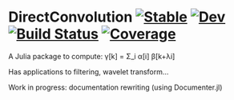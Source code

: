 # DirectConvolution [![Stable](https://img.shields.io/badge/docs-stable-blue.svg)](https://vincent-picaud.github.io/DirectConvolution.jl/stable) [![Dev](https://img.shields.io/badge/docs-dev-blue.svg)](https://vincent-picaud.github.io/DirectConvolution.jl/dev) [![Build Status](https://github.com/vincent-picaud/DirectConvolution.jl/workflows/CI/badge.svg)](https://github.com/vincent-picaud/DirectConvolution.jl/actions) [![Coverage](https://codecov.io/gh/vincent-picaud/DirectConvolution.jl/branch/master/graph/badge.svg)](https://codecov.io/gh/vincent-picaud/DirectConvolution.jl)

A Julia package to compute: 	γ[k] = Σ_i α[i] β[k+λi]

Has applications to filtering, wavelet transform...

Work in progress: documentation rewriting (using Documenter.jl)

